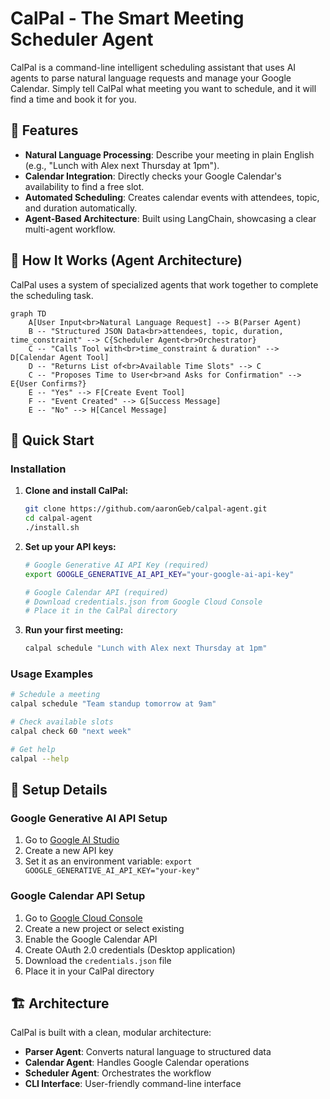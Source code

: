 # CalPal - The Smart Meeting Scheduler Agent

CalPal is a command-line intelligent scheduling assistant that uses AI agents to parse natural language requests and manage your Google Calendar. Simply tell CalPal what meeting you want to schedule, and it will find a time and book it for you.

## 🎯 Features

- **Natural Language Processing**: Describe your meeting in plain English (e.g., "Lunch with Alex next Thursday at 1pm").
- **Calendar Integration**: Directly checks your Google Calendar's availability to find a free slot.
- **Automated Scheduling**: Creates calendar events with attendees, topic, and duration automatically.
- **Agent-Based Architecture**: Built using LangChain, showcasing a clear multi-agent workflow.

## 🤖 How It Works (Agent Architecture)

CalPal uses a system of specialized agents that work together to complete the scheduling task.

```mermaid
graph TD
    A[User Input<br>Natural Language Request] --> B(Parser Agent)
    B -- "Structured JSON Data<br>attendees, topic, duration, time_constraint" --> C{Scheduler Agent<br>Orchestrator}
    C -- "Calls Tool with<br>time_constraint & duration" --> D[Calendar Agent Tool]
    D -- "Returns List of<br>Available Time Slots" --> C
    C -- "Proposes Time to User<br>and Asks for Confirmation" --> E{User Confirms?}
    E -- "Yes" --> F[Create Event Tool]
    F -- "Event Created" --> G[Success Message]
    E -- "No" --> H[Cancel Message]
```

## 🚀 Quick Start

### Installation

1. **Clone and install CalPal:**
   ```bash
   git clone https://github.com/aaronGeb/calpal-agent.git
   cd calpal-agent
   ./install.sh
   ```

2. **Set up your API keys:**
   ```bash
   # Google Generative AI API Key (required)
   export GOOGLE_GENERATIVE_AI_API_KEY="your-google-ai-api-key"
   
   # Google Calendar API (required)
   # Download credentials.json from Google Cloud Console
   # Place it in the CalPal directory
   ```

3. **Run your first meeting:**
   ```bash
   calpal schedule "Lunch with Alex next Thursday at 1pm"
   ```

### Usage Examples

```bash
# Schedule a meeting
calpal schedule "Team standup tomorrow at 9am"

# Check available slots
calpal check 60 "next week"

# Get help
calpal --help
```

## 🔧 Setup Details

### Google Generative AI API Setup
1. Go to [Google AI Studio](https://makersuite.google.com/app/apikey)
2. Create a new API key
3. Set it as an environment variable: `export GOOGLE_GENERATIVE_AI_API_KEY="your-key"`

### Google Calendar API Setup
1. Go to [Google Cloud Console](https://console.cloud.google.com/)
2. Create a new project or select existing
3. Enable the Google Calendar API
4. Create OAuth 2.0 credentials (Desktop application)
5. Download the `credentials.json` file
6. Place it in your CalPal directory

## 🏗️ Architecture

CalPal is built with a clean, modular architecture:

- **Parser Agent**: Converts natural language to structured data
- **Calendar Agent**: Handles Google Calendar operations
- **Scheduler Agent**: Orchestrates the workflow
- **CLI Interface**: User-friendly command-line interface